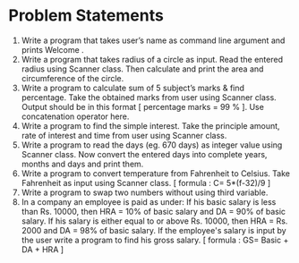 # Problem Statements

01.	Write a program that takes user’s name as command line argument and prints Welcome <entered user name>.
02.	Write a program that takes radius of a circle as input. Read the entered radius using Scanner class. Then calculate and print the area and circumference of the circle.
03.	Write a program to calculate sum of 5 subject’s marks & find percentage. Take the obtained marks from user using Scanner class. Output should be in this format [ percentage marks = 99 % ]. Use concatenation operator here.
04.	Write a program to find the simple interest. Take the principle amount, rate of interest and time from user using Scanner class.
05.	Write a program to read the days (eg. 670 days) as integer value using Scanner class. Now convert the entered days into complete years, months and days and print them.
06.	Write a program to convert temperature from Fahrenheit to Celsius. Take Fahrenheit as input using Scanner class. [ formula : C= 5*(f-32)/9 ]
07.	Write a program to swap two numbers without using third variable.
08.	In a company an employee is paid as under: If his basic salary is less than Rs. 10000, then HRA = 10% of basic salary and DA = 90% of basic salary. If his salary is either equal to or above Rs. 10000, then HRA = Rs. 2000 and DA = 98% of basic salary. If the employee's salary is input by the user write a program to find his gross salary. [ formula : GS= Basic + DA + HRA ]

